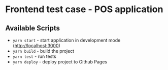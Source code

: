 # Frontend test case - POS application

## Available Scripts
* `yarn start` - start application in development mode ([http://localhost:3000](http://localhost:3000))
* `yarn build` - build the project
* `yarn test` - run tests
* `yarn deploy` - deploy project to Github Pages
